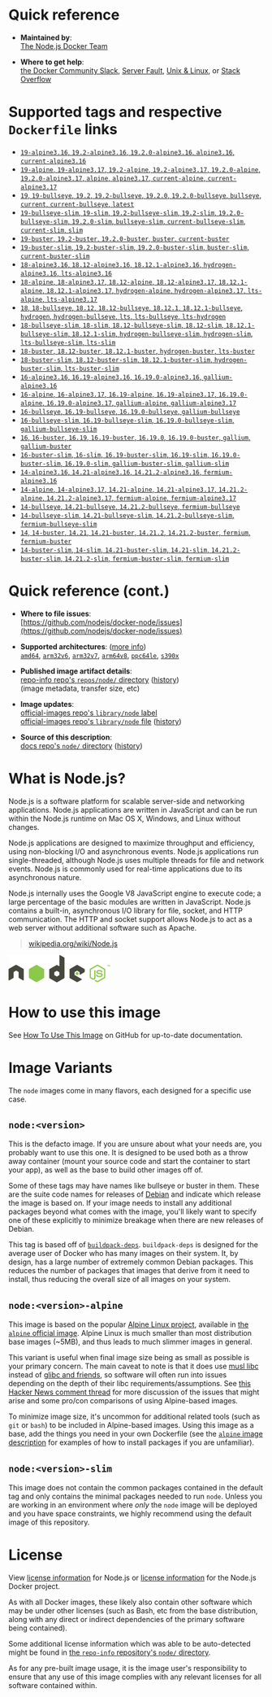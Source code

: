 <!--

********************************************************************************

WARNING:

    DO NOT EDIT "node/README.md"

    IT IS AUTO-GENERATED

    (from the other files in "node/" combined with a set of templates)

********************************************************************************

-->

# Quick reference

-	**Maintained by**:  
	[The Node.js Docker Team](https://github.com/nodejs/docker-node)

-	**Where to get help**:  
	[the Docker Community Slack](https://dockr.ly/comm-slack), [Server Fault](https://serverfault.com/help/on-topic), [Unix & Linux](https://unix.stackexchange.com/help/on-topic), or [Stack Overflow](https://stackoverflow.com/help/on-topic)

# Supported tags and respective `Dockerfile` links

-	[`19-alpine3.16`, `19.2-alpine3.16`, `19.2.0-alpine3.16`, `alpine3.16`, `current-alpine3.16`](https://github.com/nodejs/docker-node/blob/66ec7a544dab2f8284e167075938258399a9d458/19/alpine3.16/Dockerfile)
-	[`19-alpine`, `19-alpine3.17`, `19.2-alpine`, `19.2-alpine3.17`, `19.2.0-alpine`, `19.2.0-alpine3.17`, `alpine`, `alpine3.17`, `current-alpine`, `current-alpine3.17`](https://github.com/nodejs/docker-node/blob/e9c9c55af1ef8c866a6fe4a191763fb4a1c7e700/19/alpine3.17/Dockerfile)
-	[`19`, `19-bullseye`, `19.2`, `19.2-bullseye`, `19.2.0`, `19.2.0-bullseye`, `bullseye`, `current`, `current-bullseye`, `latest`](https://github.com/nodejs/docker-node/blob/66ec7a544dab2f8284e167075938258399a9d458/19/bullseye/Dockerfile)
-	[`19-bullseye-slim`, `19-slim`, `19.2-bullseye-slim`, `19.2-slim`, `19.2.0-bullseye-slim`, `19.2.0-slim`, `bullseye-slim`, `current-bullseye-slim`, `current-slim`, `slim`](https://github.com/nodejs/docker-node/blob/66ec7a544dab2f8284e167075938258399a9d458/19/bullseye-slim/Dockerfile)
-	[`19-buster`, `19.2-buster`, `19.2.0-buster`, `buster`, `current-buster`](https://github.com/nodejs/docker-node/blob/66ec7a544dab2f8284e167075938258399a9d458/19/buster/Dockerfile)
-	[`19-buster-slim`, `19.2-buster-slim`, `19.2.0-buster-slim`, `buster-slim`, `current-buster-slim`](https://github.com/nodejs/docker-node/blob/66ec7a544dab2f8284e167075938258399a9d458/19/buster-slim/Dockerfile)
-	[`18-alpine3.16`, `18.12-alpine3.16`, `18.12.1-alpine3.16`, `hydrogen-alpine3.16`, `lts-alpine3.16`](https://github.com/nodejs/docker-node/blob/7bc9983852d4a0a8910f3865b199d78157d1440b/18/alpine3.16/Dockerfile)
-	[`18-alpine`, `18-alpine3.17`, `18.12-alpine`, `18.12-alpine3.17`, `18.12.1-alpine`, `18.12.1-alpine3.17`, `hydrogen-alpine`, `hydrogen-alpine3.17`, `lts-alpine`, `lts-alpine3.17`](https://github.com/nodejs/docker-node/blob/e9c9c55af1ef8c866a6fe4a191763fb4a1c7e700/18/alpine3.17/Dockerfile)
-	[`18`, `18-bullseye`, `18.12`, `18.12-bullseye`, `18.12.1`, `18.12.1-bullseye`, `hydrogen`, `hydrogen-bullseye`, `lts`, `lts-bullseye`, `lts-hydrogen`](https://github.com/nodejs/docker-node/blob/7bc9983852d4a0a8910f3865b199d78157d1440b/18/bullseye/Dockerfile)
-	[`18-bullseye-slim`, `18-slim`, `18.12-bullseye-slim`, `18.12-slim`, `18.12.1-bullseye-slim`, `18.12.1-slim`, `hydrogen-bullseye-slim`, `hydrogen-slim`, `lts-bullseye-slim`, `lts-slim`](https://github.com/nodejs/docker-node/blob/7bc9983852d4a0a8910f3865b199d78157d1440b/18/bullseye-slim/Dockerfile)
-	[`18-buster`, `18.12-buster`, `18.12.1-buster`, `hydrogen-buster`, `lts-buster`](https://github.com/nodejs/docker-node/blob/7bc9983852d4a0a8910f3865b199d78157d1440b/18/buster/Dockerfile)
-	[`18-buster-slim`, `18.12-buster-slim`, `18.12.1-buster-slim`, `hydrogen-buster-slim`, `lts-buster-slim`](https://github.com/nodejs/docker-node/blob/7bc9983852d4a0a8910f3865b199d78157d1440b/18/buster-slim/Dockerfile)
-	[`16-alpine3.16`, `16.19-alpine3.16`, `16.19.0-alpine3.16`, `gallium-alpine3.16`](https://github.com/nodejs/docker-node/blob/2a15356c778b366621aa370a4294c59ac1df9c6a/16/alpine3.16/Dockerfile)
-	[`16-alpine`, `16-alpine3.17`, `16.19-alpine`, `16.19-alpine3.17`, `16.19.0-alpine`, `16.19.0-alpine3.17`, `gallium-alpine`, `gallium-alpine3.17`](https://github.com/nodejs/docker-node/blob/2a15356c778b366621aa370a4294c59ac1df9c6a/16/alpine3.17/Dockerfile)
-	[`16-bullseye`, `16.19-bullseye`, `16.19.0-bullseye`, `gallium-bullseye`](https://github.com/nodejs/docker-node/blob/3f8018043408490439723ed3b71ab5578d69ea70/16/bullseye/Dockerfile)
-	[`16-bullseye-slim`, `16.19-bullseye-slim`, `16.19.0-bullseye-slim`, `gallium-bullseye-slim`](https://github.com/nodejs/docker-node/blob/3f8018043408490439723ed3b71ab5578d69ea70/16/bullseye-slim/Dockerfile)
-	[`16`, `16-buster`, `16.19`, `16.19-buster`, `16.19.0`, `16.19.0-buster`, `gallium`, `gallium-buster`](https://github.com/nodejs/docker-node/blob/3f8018043408490439723ed3b71ab5578d69ea70/16/buster/Dockerfile)
-	[`16-buster-slim`, `16-slim`, `16.19-buster-slim`, `16.19-slim`, `16.19.0-buster-slim`, `16.19.0-slim`, `gallium-buster-slim`, `gallium-slim`](https://github.com/nodejs/docker-node/blob/3f8018043408490439723ed3b71ab5578d69ea70/16/buster-slim/Dockerfile)
-	[`14-alpine3.16`, `14.21-alpine3.16`, `14.21.2-alpine3.16`, `fermium-alpine3.16`](https://github.com/nodejs/docker-node/blob/3f8018043408490439723ed3b71ab5578d69ea70/14/alpine3.16/Dockerfile)
-	[`14-alpine`, `14-alpine3.17`, `14.21-alpine`, `14.21-alpine3.17`, `14.21.2-alpine`, `14.21.2-alpine3.17`, `fermium-alpine`, `fermium-alpine3.17`](https://github.com/nodejs/docker-node/blob/3f8018043408490439723ed3b71ab5578d69ea70/14/alpine3.17/Dockerfile)
-	[`14-bullseye`, `14.21-bullseye`, `14.21.2-bullseye`, `fermium-bullseye`](https://github.com/nodejs/docker-node/blob/3f8018043408490439723ed3b71ab5578d69ea70/14/bullseye/Dockerfile)
-	[`14-bullseye-slim`, `14.21-bullseye-slim`, `14.21.2-bullseye-slim`, `fermium-bullseye-slim`](https://github.com/nodejs/docker-node/blob/3f8018043408490439723ed3b71ab5578d69ea70/14/bullseye-slim/Dockerfile)
-	[`14`, `14-buster`, `14.21`, `14.21-buster`, `14.21.2`, `14.21.2-buster`, `fermium`, `fermium-buster`](https://github.com/nodejs/docker-node/blob/3f8018043408490439723ed3b71ab5578d69ea70/14/buster/Dockerfile)
-	[`14-buster-slim`, `14-slim`, `14.21-buster-slim`, `14.21-slim`, `14.21.2-buster-slim`, `14.21.2-slim`, `fermium-buster-slim`, `fermium-slim`](https://github.com/nodejs/docker-node/blob/3f8018043408490439723ed3b71ab5578d69ea70/14/buster-slim/Dockerfile)

# Quick reference (cont.)

-	**Where to file issues**:  
	[https://github.com/nodejs/docker-node/issues](https://github.com/nodejs/docker-node/issues)

-	**Supported architectures**: ([more info](https://github.com/docker-library/official-images#architectures-other-than-amd64))  
	[`amd64`](https://hub.docker.com/r/amd64/node/), [`arm32v6`](https://hub.docker.com/r/arm32v6/node/), [`arm32v7`](https://hub.docker.com/r/arm32v7/node/), [`arm64v8`](https://hub.docker.com/r/arm64v8/node/), [`ppc64le`](https://hub.docker.com/r/ppc64le/node/), [`s390x`](https://hub.docker.com/r/s390x/node/)

-	**Published image artifact details**:  
	[repo-info repo's `repos/node/` directory](https://github.com/docker-library/repo-info/blob/master/repos/node) ([history](https://github.com/docker-library/repo-info/commits/master/repos/node))  
	(image metadata, transfer size, etc)

-	**Image updates**:  
	[official-images repo's `library/node` label](https://github.com/docker-library/official-images/issues?q=label%3Alibrary%2Fnode)  
	[official-images repo's `library/node` file](https://github.com/docker-library/official-images/blob/master/library/node) ([history](https://github.com/docker-library/official-images/commits/master/library/node))

-	**Source of this description**:  
	[docs repo's `node/` directory](https://github.com/docker-library/docs/tree/master/node) ([history](https://github.com/docker-library/docs/commits/master/node))

# What is Node.js?

Node.js is a software platform for scalable server-side and networking applications. Node.js applications are written in JavaScript and can be run within the Node.js runtime on Mac OS X, Windows, and Linux without changes.

Node.js applications are designed to maximize throughput and efficiency, using non-blocking I/O and asynchronous events. Node.js applications run single-threaded, although Node.js uses multiple threads for file and network events. Node.js is commonly used for real-time applications due to its asynchronous nature.

Node.js internally uses the Google V8 JavaScript engine to execute code; a large percentage of the basic modules are written in JavaScript. Node.js contains a built-in, asynchronous I/O library for file, socket, and HTTP communication. The HTTP and socket support allows Node.js to act as a web server without additional software such as Apache.

> [wikipedia.org/wiki/Node.js](https://en.wikipedia.org/wiki/Node.js)

![logo](https://raw.githubusercontent.com/docker-library/docs/01c12653951b2fe592c1f93a13b4e289ada0e3a1/node/logo.png)

# How to use this image

See [How To Use This Image](https://github.com/nodejs/docker-node/blob/master/README.md#how-to-use-this-image) on GitHub for up-to-date documentation.

# Image Variants

The `node` images come in many flavors, each designed for a specific use case.

## `node:<version>`

This is the defacto image. If you are unsure about what your needs are, you probably want to use this one. It is designed to be used both as a throw away container (mount your source code and start the container to start your app), as well as the base to build other images off of.

Some of these tags may have names like bullseye or buster in them. These are the suite code names for releases of [Debian](https://wiki.debian.org/DebianReleases) and indicate which release the image is based on. If your image needs to install any additional packages beyond what comes with the image, you'll likely want to specify one of these explicitly to minimize breakage when there are new releases of Debian.

This tag is based off of [`buildpack-deps`](https://hub.docker.com/_/buildpack-deps/). `buildpack-deps` is designed for the average user of Docker who has many images on their system. It, by design, has a large number of extremely common Debian packages. This reduces the number of packages that images that derive from it need to install, thus reducing the overall size of all images on your system.

## `node:<version>-alpine`

This image is based on the popular [Alpine Linux project](https://alpinelinux.org), available in [the `alpine` official image](https://hub.docker.com/_/alpine). Alpine Linux is much smaller than most distribution base images (~5MB), and thus leads to much slimmer images in general.

This variant is useful when final image size being as small as possible is your primary concern. The main caveat to note is that it does use [musl libc](https://musl.libc.org) instead of [glibc and friends](https://www.etalabs.net/compare_libcs.html), so software will often run into issues depending on the depth of their libc requirements/assumptions. See [this Hacker News comment thread](https://news.ycombinator.com/item?id=10782897) for more discussion of the issues that might arise and some pro/con comparisons of using Alpine-based images.

To minimize image size, it's uncommon for additional related tools (such as `git` or `bash`) to be included in Alpine-based images. Using this image as a base, add the things you need in your own Dockerfile (see the [`alpine` image description](https://hub.docker.com/_/alpine/) for examples of how to install packages if you are unfamiliar).

## `node:<version>-slim`

This image does not contain the common packages contained in the default tag and only contains the minimal packages needed to run `node`. Unless you are working in an environment where *only* the `node` image will be deployed and you have space constraints, we highly recommend using the default image of this repository.

# License

View [license information](https://github.com/nodejs/node/blob/master/LICENSE) for Node.js or [license information](https://github.com/nodejs/docker-node/blob/master/LICENSE) for the Node.js Docker project.

As with all Docker images, these likely also contain other software which may be under other licenses (such as Bash, etc from the base distribution, along with any direct or indirect dependencies of the primary software being contained).

Some additional license information which was able to be auto-detected might be found in [the `repo-info` repository's `node/` directory](https://github.com/docker-library/repo-info/tree/master/repos/node).

As for any pre-built image usage, it is the image user's responsibility to ensure that any use of this image complies with any relevant licenses for all software contained within.
